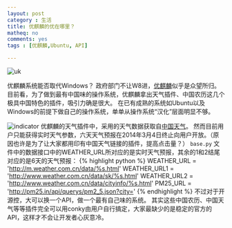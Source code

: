 ```yaml
---
layout: post 
category : 生活
title: 优麒麟的优在哪里？
matheq: no
comments: yes
tags : [优麒麟,Ubuntu, API]  

---
```


![uk](http://www.ubuntukylin.com/public/images/1404/s_release1404.png "优麒麟操作系统")

优麒麟系统能否取代Windows？
政府部门不让W8进，[优麒麟](http://www.ubuntukylin.com "优麒麟官网")似乎是众望所归。
目前看，为了做到最有中国味的操作系统，优麒麟拿出天气插件、中国农历这几个极具中国特色的插件，吸引力确是很大。
在已有成熟的系统如Ubuntu以及Windows的前提下做自己的操作系统，单单从操作系统“汉化”层面明显不够。

![indicator](http://www.ubuntukylin.com/upload/201309/thumb_dis/tianqibig1.png "天气插件")
优麒麟的天气插件中，采用的天气数据获取自[中国天气](http://www.weather.com.cn/ "中国天气官网")。
然而目前用户只能获得实时天气参数，六天天气预报在2014年3月4日终止向用户开放。（原因也许是为了让大家都用印有中国天气链接的插件，提高点击量？）
`base.py` 文件中的数据接口中的WEATHER\_URL所对应的是实时天气预报，其余的1和2结尾对应的是6天的天气预报：
{% highlight python %}
WEATHER_URL = 'http://m.weather.com.cn/data/%s.html'
WEATHER_URL1 = 'http://www.weather.com.cn/data/sk/%s.html'
WEATHER_URL2 = 'http://www.weather.com.cn/data/cityinfo/%s.html'
PM25_URL = 'http://pm25.in/api/querys/pm2_5.json?city='
{% endhighlight %}
不过对于开源控，大可以换一个API，做一个最有自己味的系统。
其实这些中国农历、中国天气等等插件完全可以用conky由用户自行搞定，大家最缺少的是稳定的官方的API，这样才不会让开发者心灰意冷。

